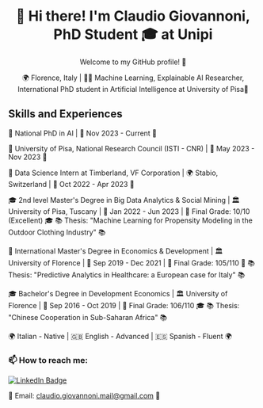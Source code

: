 <!-- Welcome Message -->
<h1 align="center">👋 Hi there! I'm Claudio Giovannoni, PhD Student 🎓 at Unipi </h1>
<p align="center">Welcome to my GitHub profile! 🚀</p>

<!-- Contact Information -->
<p align="center">
  🌍 Florence, Italy   |   👨‍💼 Machine Learning, Explainable AI Researcher, International PhD student in Artificial Intelligence at University of Pisa🤖
</p>

<!-- Skills and Experiences -->
<h2>Skills and Experiences</h2>

<p align="left">
  🌟 National PhD in AI   |   📆 Nov 2023 - Current 🌟
  
  🌟 University of Pisa, National Research Council (ISTI - CNR)   |   📆 May 2023 - Nov 2023 🌟
  
  🚀 Data Science Intern at Timberland, VF Corporation   |   🌍 Stabio, Switzerland   |   📆 Oct 2022 - Apr 2023 🚀
  
  🎓 2nd level Master's Degree in Big Data Analytics & Social Mining   |   🏛️ University of Pisa, Tuscany   |   📆 Jan 2022 - Jun 2023   |   🏅 Final Grade: 10/10 (Excellent) 🎓
  📚 Thesis: "Machine Learning for Propensity Modeling in the Outdoor Clothing Industry" 📚
  
  📜 International Master's Degree in Economics & Development   |   🏛️ University of Florence   |   📆 Sep 2019 - Dec 2021   |   🏅 Final Grade: 105/110 📜
  📚 Thesis: "Predictive Analytics in Healthcare: a European case for Italy" 📚
  
  🎓 Bachelor's Degree in Development Economics   |   🏛️ University of Florence   |   📆 Sep 2016 - Oct 2019   |   🏅 Final Grade: 106/110 🎓
  📚 Thesis: "Chinese Cooperation in Sub-Saharan Africa" 📚
  
  🌍 Italian - Native   |   🇬🇧 English - Advanced   |   🇪🇸 Spanish - Fluent 🌍
</p>

<!-- How to Reach Me -->
<h3 align="left">📫 How to reach me:</h3>
<p align="left"> 
  
<!-- LinkedIn Badge -->
<a href="https://www.linkedin.com/in/cgiovannoni">
  <img src="https://img.shields.io/badge/LinkedIn-Connect-blue?style=for-the-badge&logo=linkedin" alt="LinkedIn Badge"> <br>
</a> 
  
📧 Email: claudio.giovannoni.mail@gmail.com 📩
</p>
